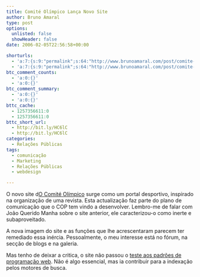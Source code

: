 ```yaml
---
title: Comité Olímpico Lança Novo Site
author: Bruno Amaral
type: post
options:
  unlisted: false
  showHeader: false
date: 2006-02-05T22:56:58+00:00

shorturls:
  - 'a:7:{s:9:"permalink";s:64:"http://www.brunoamaral.com/post/comite-olimpico-lanca-novo-site/";s:7:"tinyurl";s:25:"http://tinyurl.com/d6z2ad";s:4:"isgd";s:17:"http://is.gd/pJSy";s:5:"bitly";s:20:"http://bit.ly/2NjPUA";s:5:"snipr";s:22:"http://snipr.com/evv6h";s:5:"snurl";s:22:"http://snurl.com/evv6h";s:7:"snipurl";s:24:"http://snipurl.com/evv6h";}'
  - 'a:7:{s:9:"permalink";s:64:"http://www.brunoamaral.com/post/comite-olimpico-lanca-novo-site/";s:7:"tinyurl";s:25:"http://tinyurl.com/d6z2ad";s:4:"isgd";s:17:"http://is.gd/pJSy";s:5:"bitly";s:20:"http://bit.ly/2NjPUA";s:5:"snipr";s:22:"http://snipr.com/evv6h";s:5:"snurl";s:22:"http://snurl.com/evv6h";s:7:"snipurl";s:24:"http://snipurl.com/evv6h";}'
btc_comment_counts:
  - 'a:0:{}'
  - 'a:0:{}'
btc_comment_summary:
  - 'a:0:{}'
  - 'a:0:{}'
bttc_cache:
  - 1257356611:0
  - 1257356611:0
bttc_short_url:
  - http://bit.ly/HC6lC
  - http://bit.ly/HC6lC
categories:
  - Relações Públicas
tags:
  - comunicação
  - Marketing
  - Relações Públicas
  - webdesign

---
```

<p class="MsoNormal">
  O novo site d<a href="http://www.comiteolimpicoportugal.pt">O Comité Olímpico</a> surge como um portal desportivo, inspirado na organização de uma revista. Esta actualização faz parte do plano de comunicação que o COP tem vindo a desenvolver. Lembro-me de falar com João Querido Manha sobre o site anterior, ele caracterizou-o como inerte e subaproveitado.
</p>

<p class="MsoNormal">
  A nova imagem do site e as funções que lhe acrescentaram parecem ter remediado essa inércia. Pessoalmente, o meu interesse está no fórum, na secção de blogs e na galeria.
</p>

<p class="MsoNormal">
  Mas tenho de deixar a critica, o site não passou o <a title="W3c Validator" href="http://validator.w3.org/check?uri=www.comiteolimpicoportugal.pt">teste aos padrões de programação web</a>. Não é algo essencial, mas ia contribuir para a indexação pelos motores de busca.
</p>